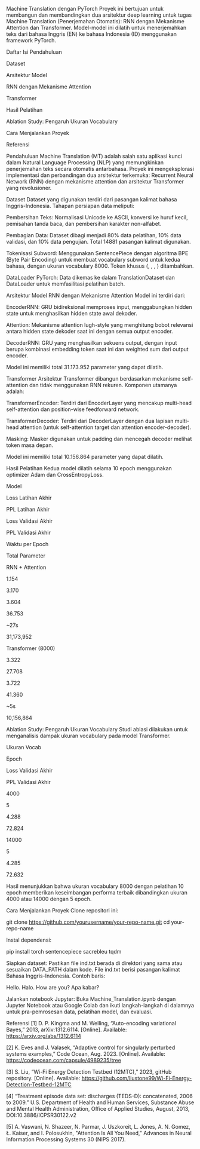 Machine Translation dengan PyTorch
Proyek ini bertujuan untuk membangun dan membandingkan dua arsitektur deep learning untuk tugas Machine Translation (Penerjemahan Otomatis): RNN dengan Mekanisme Attention dan Transformer. Model-model ini dilatih untuk menerjemahkan teks dari bahasa Inggris (EN) ke bahasa Indonesia (ID) menggunakan framework PyTorch.

Daftar Isi
Pendahuluan

Dataset

Arsitektur Model

RNN dengan Mekanisme Attention

Transformer

Hasil Pelatihan

Ablation Study: Pengaruh Ukuran Vocabulary

Cara Menjalankan Proyek

Referensi

Pendahuluan
Machine Translation (MT) adalah salah satu aplikasi kunci dalam Natural Language Processing (NLP) yang memungkinkan penerjemahan teks secara otomatis antarbahasa. Proyek ini mengeksplorasi implementasi dan perbandingan dua arsitektur terkemuka: Recurrent Neural Network (RNN) dengan mekanisme attention dan arsitektur Transformer yang revolusioner.

Dataset
Dataset yang digunakan terdiri dari pasangan kalimat bahasa Inggris-Indonesia. Tahapan persiapan data meliputi:

Pembersihan Teks: Normalisasi Unicode ke ASCII, konversi ke huruf kecil, pemisahan tanda baca, dan pembersihan karakter non-alfabet.

Pembagian Data: Dataset dibagi menjadi 80% data pelatihan, 10% data validasi, dan 10% data pengujian. Total 14881 pasangan kalimat digunakan.

Tokenisasi Subword: Menggunakan SentencePiece dengan algoritma BPE (Byte Pair Encoding) untuk membuat vocabulary subword untuk kedua bahasa, dengan ukuran vocabulary 8000. Token khusus (<pad>, <unk>, <bos>, <eos>) ditambahkan.

DataLoader PyTorch: Data dikemas ke dalam TranslationDataset dan DataLoader untuk memfasilitasi pelatihan batch.

Arsitektur Model
RNN dengan Mekanisme Attention
Model ini terdiri dari:

EncoderRNN: GRU bidireksional memproses input, menggabungkan hidden state untuk menghasilkan hidden state awal dekoder.

Attention: Mekanisme attention lugh-style yang menghitung bobot relevansi antara hidden state dekoder saat ini dengan semua output encoder.

DecoderRNN: GRU yang menghasilkan sekuens output, dengan input berupa kombinasi embedding token saat ini dan weighted sum dari output encoder.

Model ini memiliki total 31.173.952 parameter yang dapat dilatih.

Transformer
Arsitektur Transformer dibangun berdasarkan mekanisme self-attention dan tidak menggunakan RNN rekuren. Komponen utamanya adalah:

TransformerEncoder: Terdiri dari EncoderLayer yang mencakup multi-head self-attention dan position-wise feedforward network.

TransformerDecoder: Terdiri dari DecoderLayer dengan dua lapisan multi-head attention (untuk self-attention target dan attention encoder-decoder).

Masking: Masker digunakan untuk padding dan mencegah decoder melihat token masa depan.

Model ini memiliki total 10.156.864 parameter yang dapat dilatih.

Hasil Pelatihan
Kedua model dilatih selama 10 epoch menggunakan optimizer Adam dan CrossEntropyLoss.

Model

Loss Latihan Akhir

PPL Latihan Akhir

Loss Validasi Akhir

PPL Validasi Akhir

Waktu per Epoch

Total Parameter

RNN + Attention

1.154

3.170

3.604

36.753

~27s

31,173,952

Transformer (8000)

3.322

27.708

3.722

41.360

~5s

10,156,864

Ablation Study: Pengaruh Ukuran Vocabulary
Studi ablasi dilakukan untuk menganalisis dampak ukuran vocabulary pada model Transformer.

Ukuran Vocab

Epoch

Loss Validasi Akhir

PPL Validasi Akhir

4000

5

4.288

72.824

14000

5

4.285

72.632

Hasil menunjukkan bahwa ukuran vocabulary 8000 dengan pelatihan 10 epoch memberikan keseimbangan performa terbaik dibandingkan ukuran 4000 atau 14000 dengan 5 epoch.

Cara Menjalankan Proyek
Clone repositori ini:

git clone https://github.com/yourusername/your-repo-name.git
cd your-repo-name

Instal dependensi:

pip install torch sentencepiece sacrebleu tqdm

Siapkan dataset:
Pastikan file ind.txt berada di direktori yang sama atau sesuaikan DATA_PATH dalam kode. File ind.txt berisi pasangan kalimat Bahasa Inggris-Indonesia. Contoh baris:

Hello.    Halo.
How are you?    Apa kabar?

Jalankan notebook Jupyter:
Buka Machine_Translation.ipynb dengan Jupyter Notebook atau Google Colab dan ikuti langkah-langkah di dalamnya untuk pra-pemrosesan data, pelatihan model, dan evaluasi.

Referensi
[1] D. P. Kingma and M. Welling, “Auto-encoding variational Bayes,” 2013, arXiv:1312.6114. [Online]. Available: https://arxiv.org/abs/1312.6114

[2] K. Eves and J. Valasek, “Adaptive control for singularly perturbed systems examples,” Code Ocean, Aug. 2023. [Online]. Available: https://codeocean.com/capsule/4989235/tree

[3] S. Liu, “Wi-Fi Energy Detection Testbed (12MTC),” 2023, gitHub repository. [Online]. Available: https://github.com/liustone99/Wi-Fi-Energy-Detection-Testbed-12MTC

[4] “Treatment episode data set: discharges (TEDS-D): concatenated, 2006 to 2009.” U.S. Department of Health and Human Services, Substance Abuse and Mental Health Administration, Office of Applied Studies, August, 2013, DOI:10.3886/ICPSR30122.v2

[5] A. Vaswani, N. Shazeer, N. Parmar, J. Uszkoreit, L. Jones, A. N. Gomez, Ł. Kaiser, and I. Polosukhin, "Attention Is All You Need," Advances in Neural Information Processing Systems 30 (NIPS 2017).
